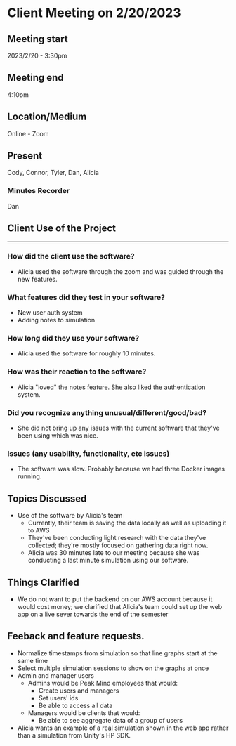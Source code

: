 # Client Meeting on 2/20/2023

## Meeting start
2023/2/20 - 3:30pm

## Meeting end
4:10pm

## Location/Medium
Online - Zoom

## Present
Cody, Connor, Tyler, Dan, Alicia

### Minutes Recorder
Dan

## Client Use of the Project
---

### How did the client use the software?

- Alicia used the software through the zoom and was guided through the new features.

### What features did they test in your software?

- New user auth system
- Adding notes to simulation

### How long did they use your software?

- Alicia used the software for roughly 10 minutes.

### How was their reaction to the software?

- Alicia "loved" the notes feature. She also liked the authentication system.

### Did you recognize anything unusual/different/good/bad?

- She did not bring up any issues with the current software that they've been using  which was nice.

### Issues (any usability, functionality, etc issues)

- The software was slow. Probably because we had three Docker images running.

## Topics Discussed

- Use of the software by Alicia's team
    - Currently, their team is saving the data locally as well as uploading it to AWS
    - They've been conducting light research with the data they've collected; they're mostly focused on gathering data right now.
    - Alicia was 30 minutes late to our meeting because she was conducting a last minute simulation using our software.

## Things Clarified

- We do not want to put the backend on our AWS account because it would cost money; we clarified that Alicia's team could set up the web app on a live sever towards the end of the semester

## Feeback and feature requests.

- Normalize timestamps from simulation so that line graphs start at the same time
- Select multiple simulation sessions to show on the graphs at once
- Admin and manager users
    - Admins would be Peak Mind employees that would:
        - Create users and managers
        - Set users' ids
        - Be able to access all data
    - Managers would be clients that would:
        - Be able to see aggregate data of a group of users
- Alicia wants an example of a real simulation shown in the web app rather than a simulation from Unity's HP SDK.
